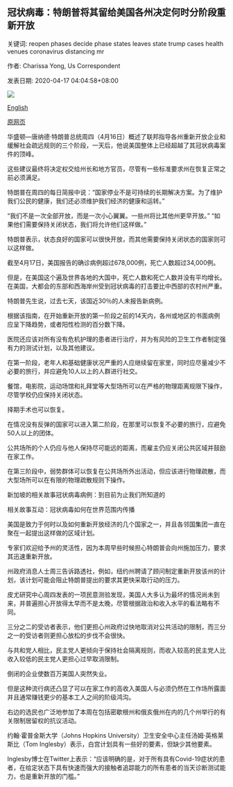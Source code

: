 ## 冠状病毒：特朗普将其留给美国各州决定何时分阶段重新开放

关键词: reopen phases decide phase states leaves state trump cases health venues coronavirus distancing mr

作者: Charissa Yong, Us Correspondent

发表日期: 2020-04-17 04:04:58+08:00

![](https://www.straitstimes.com/sites/default/files/media-brightcove/6150171089001.jpg)

[English](Coronavirus%3A%20Trump%20leaves%20it%20to%20US%20states%20to%20decide%20when%20to%20reopen%20in%20phases.md)

[原网页](https://www.straitstimes.com/world/united-states/trump-to-release-flexible-guidelines-to-reopen-economy-say-white-house-officials)

华盛顿—唐纳德·特朗普总统周四（4月16日）概述了联邦指导各州重新开放企业和缓解社会疏远规则的三个阶段，一天后，他说美国整体上已经超越了其冠状病毒案件的顶峰。

这些建议最终将决定权交给州长和地方官员，尽管有一些标准要求州在恢复正常之前必须满足。

特朗普在周四的每日简报中说：“国家停业不是可持续的长期解决方案。为了维护我们公民的健康，我们还必须维护我们经济的健康和运转。”

“我们不是一次全部开放，而是一次小心翼翼。一些州将比其他州更早开放。” “如果他们需要保持关闭状态，我们将允许他们这样做。”

特朗普表示，状态良好的国家可以很快开放，而其他需要保持关闭状态的国家则可以这样做。

截至4月17日，美国报告的确诊病例超过678,000例，死亡人数超过34,000例。

但是，在美国这个遍及世界各地的大国中，死亡人数和死亡人数并没有平均增长。在美国，大都会的东部和西海岸州受到冠状病毒的打击要比中西部的农村州严重。

特朗普先生说，过去七天，该国近30％的人未报告新病例。

根据该指南，在开始重新开放的第一阶段之前的14天内，各州或地区的书面病例应呈下降趋势，或者阳性检测的百分数下降。

医院还应该对所有没有危机护理的患者进行治疗，并为有风险的卫生工作者制定强有力的测试计划，以及其他建议。

在第一阶段，老年人和基础健康状况严重的人应继续留在家里，同时应尽量减少不必要的旅行，并应避免10人以上的人群进行社交。

餐馆，电影院，运动场馆和礼拜堂等大型场所可以在严格的物理距离规限下操作，尽管学校仍应保持关闭状态。

择期手术也可以恢复。

在情况没有反弹的国家可以进入第二阶段，在那里可以恢复不必要的旅行，应避免50人以上的团体。

公共场所的个人仍应与他人保持尽可能远的距离，而雇主仍应关闭公共区域并鼓励在家工作。

在第三阶段中，弱势群体可以恢复在公共场所外出活动，但应该进行物理疏散，而大型场所可以在有限的物理疏散规则下操作。

新加坡的相关故事冠状病毒病例：到目前为止我们所知道的

相关故事互动：冠状病毒如何在世界范围内传播

美国是致力于何时以及如何重新开放经济的几个国家之一，并且各邻国集团一直在聚在一起提出这样做​​的区域计划。

专家们欢迎给予州的灵活性，因为本周早些时候担心特朗普会向州施加压力，要求其迅速重新开放。

州政府消息人士周三告诉路透社，例如，纽约州聘请了顾问制定重新开放该州的计划，该计划可能会阻止特朗普提出的要求其更快采取行动的压力。

皮尤研究中心周四发表的一项民意测验发现，美国人大多认为最坏的情况尚未到来，并普遍担心开放得太早而不是太晚，尽管根据政治和收入水平的看法略有不同。

三分之二的受访者表示，他们更担心州政府过快地取消对公共活动的限制，而三分之一的受访者则更担心放松的步伐不会很快。

与共和党人相比，民主党人更倾向于保持社会隔离规则，而收入较高的民主党人比收入较低的民主党人更担心过早取消限制。

倒闭的企业使数百万美国人突然失业。

但是这种流行病还凸显了可以在家工作的高收入美国人与必须仍然在工作场所露面并且通常赚钱更少的基本工人之间的阶级鸿沟。

右边的选民也广泛地参加了本周在包括密歇根州和俄亥俄州在内的几个州举行的有关限制居留权的抗议活动。

约翰·霍普金斯大学（Johns Hopkins University）卫生安全中心主任汤姆·英格莱斯比（Tom Inglesby）表示，白宫计划具有一些好的要素，但缺少其他要素。

Inglesby博士在Twitter上表示：“应该明确的是，对于所有具有Covid-19症状的患者，在给定状态下具有快速而强大的接触者追踪能力的所有患者的当天诊断测试能力，也是重新开放的门槛。”
